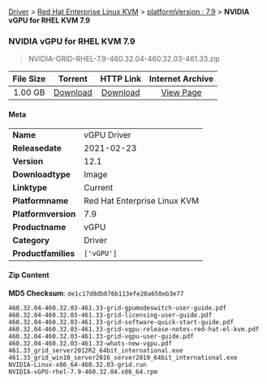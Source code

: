 
[Driver](/README.md)  >  [Red Hat Enterprise Linux KVM](/index/Driver/Red_Hat_Enterprise_Linux_KVM.md)  >  [platformVersion : 7.9](/index/Driver/Red_Hat_Enterprise_Linux_KVM/7.9.md)  >  **NVIDIA vGPU for RHEL KVM 7.9**


###    NVIDIA vGPU for RHEL KVM 7.9

> NVIDIA-GRID-RHEL-7.9-460.32.04-460.32.03-461.33.zip   


| **File Size** | **Torrent**  | **HTTP Link** | **Internet Archive** |
|:-------------:|:------------:|:-------------:|:--------------------:|
| 1.00 GB |  [Download](https://archive.org/download/nvgpu_NVIDIA-GRID-RHEL-7.9-460.32.04-460.32.03-461.33.zip/nvgpu_NVIDIA-GRID-RHEL-7.9-460.32.04-460.32.03-461.33.zip_archive.torrent)       | [Download](https://archive.org/compress/nvgpu_NVIDIA-GRID-RHEL-7.9-460.32.04-460.32.03-461.33.zip) | [View Page](https://archive.org/details/nvgpu_NVIDIA-GRID-RHEL-7.9-460.32.04-460.32.03-461.33.zip)       |

#### Meta

<table>
<tr><td><strong>Name</strong></td><td>vGPU Driver</td></tr>
<tr><td><strong>Releasedate</strong></td><td>2021-02-23</td></tr>
<tr><td><strong>Version</strong></td><td>12.1</td></tr>
<tr><td><strong>Downloadtype</strong></td><td>Image</td></tr>
<tr><td><strong>Linktype</strong></td><td>Current</td></tr>
<tr><td><strong>Platformname</strong></td><td>Red Hat Enterprise Linux KVM</td></tr>
<tr><td><strong>Platformversion</strong></td><td>7.9</td></tr>
<tr><td><strong>Productname</strong></td><td>vGPU</td></tr>
<tr><td><strong>Category</strong></td><td>Driver</td></tr>
<tr><td><strong>Productfamilies</strong></td><td><code>['vGPU']</code></td></tr>
</table>

#### Zip Content

**MD5 Checksum**: `de1c17d8db876b113efe20a650eb3e77`

```text
460.32.04-460.32.03-461.33-grid-gpumodeswitch-user-guide.pdf
460.32.04-460.32.03-461.33-grid-licensing-user-guide.pdf
460.32.04-460.32.03-461.33-grid-software-quick-start-guide.pdf
460.32.04-460.32.03-461.33-grid-vgpu-release-notes-red-hat-el-kvm.pdf
460.32.04-460.32.03-461.33-grid-vgpu-user-guide.pdf
460.32.04-460.32.03-461.33-whats-new-vgpu.pdf
461.33_grid_server2012R2_64bit_international.exe
461.33_grid_win10_server2016_server2019_64bit_international.exe
NVIDIA-Linux-x86_64-460.32.03-grid.run
NVIDIA-vGPU-rhel-7.9-460.32.04.x86_64.rpm
```